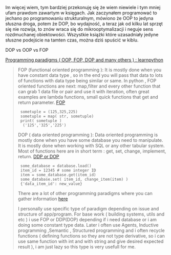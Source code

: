 
Im więcej wiem, tym bardziej przekonuję się że wiem niewiele i tym mniej ufam prawdom zawartym w księgach. 
Jak zaczynałem programować to jechano po programowaniu strukturalnym, mówiono że OOP to jedyna słuszna droga, 
potem że DOP, bo wydajność, a teraz jak od kilku lat sprzęt się nie rozwija, to znów wraca się do mikrooptymalizacji i neguje sens rozdmuchanej obiektowości. Wszystkie książki które uzasadniały jedyne słuszne podejście na tamten czas, można dziś spuścić w kiblu.


DOP vs OOP vs FOP


[Programming paradigms ( OOP, FOP, DOP and many others ) : learnpython](https://www.reddit.com/r/learnpython/comments/6tpnyw/programming_paradigms_oop_fop_dop_and_many_others/)

> FOP (functional oriented programming ): It is mostly done when you have constant data type , so in the end you will pass that data to lots of functions with data type being similar or same. In python , FOP oriented functions are next: map,filter and every other function that can grab 1 data file or pair and use it with iteration, often great examples are lambda functions, small quick functions that get and return parameter. [FOP](https://en.wikipedia.org/wiki/Functional_programming)
> 
>      sometuple = (125,325,225)    
>      sometuple = map( str, sometuple)    
>      print( sometuple )    
>       ('125','325','225')    
>     
> 
> DOP ( data oriented programming ): Data oriented programming is mostly done when you have some database you need to manipulate. It is mostly done when working with SQL or any other tabular system. Most of functions here are in short term : get, set, change, implement, return. [DDP or DOP](https://en.wikipedia.org/wiki/Data-driven_programming)
> 
>      some_database = database.load()
>      item_id = 12345 # some integer ID 
>      item = some_database.get(item_id)
>      some_database.set( item_id, change_item(item) )
>      {'data_item_id': new_value}
>     
> 
> There are a lot of other programming paradigms where you can gather information [here](https://en.wikipedia.org/wiki/Programming_paradigm)
> 
> I personally use specific type of paradigm depending on issue and structure of app/program. For base work ( building systems, utils and etc ) i use FOP or DDP(DOP) depending if i need database or i am doing some constant type data. Later i often use Agents, Inductive programming ,Semantic , Structured programming and i often recycle functions ( defining functions so they are not type derivative, so i can use same function with int and with string and give desired expected result ), i am just lazy so this type is very usefull for me.
